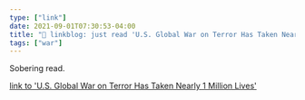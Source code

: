 ```yaml
---
type: ["link"]
date: 2021-09-01T07:30:53-04:00
title: "🔗 linkblog: just read 'U.S. Global War on Terror Has Taken Nearly 1 Million Lives'"
tags: ["war"]
---
```

Sobering read.
 
[link to 'U.S. Global War on Terror Has Taken Nearly 1 Million Lives'](https://theintercept.com/2021/09/01/war-on-terror-deaths-cost/)
